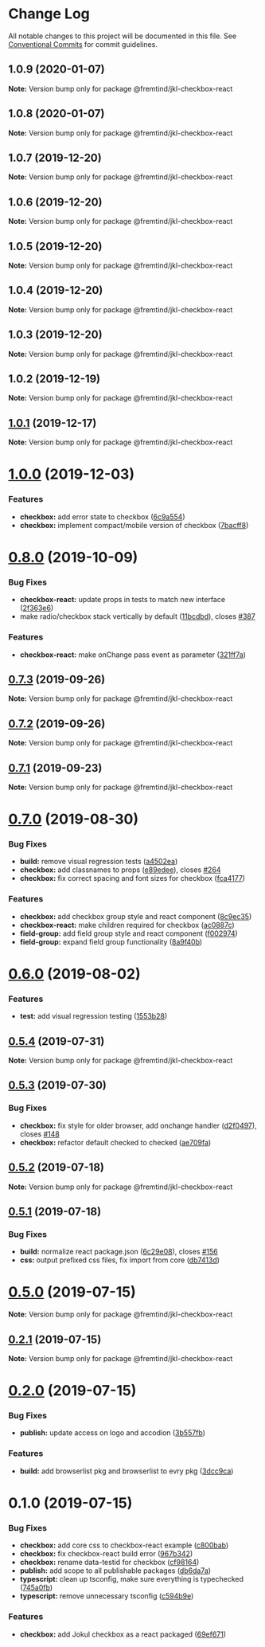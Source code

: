 # Change Log

All notable changes to this project will be documented in this file.
See [Conventional Commits](https://conventionalcommits.org) for commit guidelines.

## 1.0.9 (2020-01-07)

**Note:** Version bump only for package @fremtind/jkl-checkbox-react





## 1.0.8 (2020-01-07)

**Note:** Version bump only for package @fremtind/jkl-checkbox-react





## 1.0.7 (2019-12-20)

**Note:** Version bump only for package @fremtind/jkl-checkbox-react





## 1.0.6 (2019-12-20)

**Note:** Version bump only for package @fremtind/jkl-checkbox-react





## 1.0.5 (2019-12-20)

**Note:** Version bump only for package @fremtind/jkl-checkbox-react





## 1.0.4 (2019-12-20)

**Note:** Version bump only for package @fremtind/jkl-checkbox-react





## 1.0.3 (2019-12-20)

**Note:** Version bump only for package @fremtind/jkl-checkbox-react

## 1.0.2 (2019-12-19)

**Note:** Version bump only for package @fremtind/jkl-checkbox-react

## [1.0.1](https://github.com/fremtind/jokul/compare/@fremtind/jkl-checkbox-react@1.0.0...@fremtind/jkl-checkbox-react@1.0.1) (2019-12-17)

**Note:** Version bump only for package @fremtind/jkl-checkbox-react

# [1.0.0](https://github.com/fremtind/jokul/compare/@fremtind/jkl-checkbox-react@0.8.0...@fremtind/jkl-checkbox-react@1.0.0) (2019-12-03)

### Features

-   **checkbox:** add error state to checkbox ([6c9a554](https://github.com/fremtind/jokul/commit/6c9a5542721cf10b9221f2bd5371cf55e625bc3a))
-   **checkbox:** implement compact/mobile version of checkbox ([7bacff8](https://github.com/fremtind/jokul/commit/7bacff8c5f82580907040cf31259ad098b9f31b4))

# [0.8.0](https://github.com/fremtind/jokul/compare/@fremtind/jkl-checkbox-react@0.7.3...@fremtind/jkl-checkbox-react@0.8.0) (2019-10-09)

### Bug Fixes

-   **checkbox-react:** update props in tests to match new interface ([2f363e6](https://github.com/fremtind/jokul/commit/2f363e6))
-   make radio/checkbox stack vertically by default ([11bcdbd](https://github.com/fremtind/jokul/commit/11bcdbd)), closes [#387](https://github.com/fremtind/jokul/issues/387)

### Features

-   **checkbox-react:** make onChange pass event as parameter ([321ff7a](https://github.com/fremtind/jokul/commit/321ff7a))

## [0.7.3](https://github.com/fremtind/jokul/compare/@fremtind/jkl-checkbox-react@0.7.2...@fremtind/jkl-checkbox-react@0.7.3) (2019-09-26)

**Note:** Version bump only for package @fremtind/jkl-checkbox-react

## [0.7.2](https://github.com/fremtind/jokul/compare/@fremtind/jkl-checkbox-react@0.7.1...@fremtind/jkl-checkbox-react@0.7.2) (2019-09-26)

**Note:** Version bump only for package @fremtind/jkl-checkbox-react

## [0.7.1](https://github.com/fremtind/jokul/compare/@fremtind/jkl-checkbox-react@0.7.0...@fremtind/jkl-checkbox-react@0.7.1) (2019-09-23)

**Note:** Version bump only for package @fremtind/jkl-checkbox-react

# [0.7.0](https://github.com/fremtind/jokul/compare/@fremtind/jkl-checkbox-react@0.6.0...@fremtind/jkl-checkbox-react@0.7.0) (2019-08-30)

### Bug Fixes

-   **build:** remove visual regression tests ([a4502ea](https://github.com/fremtind/jokul/commit/a4502ea))
-   **checkbox:** add classnames to props ([e89edee](https://github.com/fremtind/jokul/commit/e89edee)), closes [#264](https://github.com/fremtind/jokul/issues/264)
-   **checkbox:** fix correct spacing and font sizes for checkbox ([fca4177](https://github.com/fremtind/jokul/commit/fca4177))

### Features

-   **checkbox:** add checkbox group style and react component ([8c9ec35](https://github.com/fremtind/jokul/commit/8c9ec35))
-   **checkbox-react:** make children required for checkbox ([ac0887c](https://github.com/fremtind/jokul/commit/ac0887c))
-   **field-group:** add field group style and react component ([f002974](https://github.com/fremtind/jokul/commit/f002974))
-   **field-group:** expand field group functionality ([8a9f40b](https://github.com/fremtind/jokul/commit/8a9f40b))

# [0.6.0](https://github.com/fremtind/jokul/compare/@fremtind/jkl-checkbox-react@0.5.4...@fremtind/jkl-checkbox-react@0.6.0) (2019-08-02)

### Features

-   **test:** add visual regression testing ([1553b28](https://github.com/fremtind/jokul/commit/1553b28))

## [0.5.4](https://github.com/fremtind/jokul/compare/@fremtind/jkl-checkbox-react@0.5.3...@fremtind/jkl-checkbox-react@0.5.4) (2019-07-31)

**Note:** Version bump only for package @fremtind/jkl-checkbox-react

## [0.5.3](https://github.com/fremtind/jokul/compare/@fremtind/jkl-checkbox-react@0.5.2...@fremtind/jkl-checkbox-react@0.5.3) (2019-07-30)

### Bug Fixes

-   **checkbox:** fix style for older browser, add onchange handler ([d2f0497](https://github.com/fremtind/jokul/commit/d2f0497)), closes [#148](https://github.com/fremtind/jokul/issues/148)
-   **checkbox:** refactor default checked to checked ([ae709fa](https://github.com/fremtind/jokul/commit/ae709fa))

## [0.5.2](https://github.com/fremtind/jokul/compare/@fremtind/jkl-checkbox-react@0.5.1...@fremtind/jkl-checkbox-react@0.5.2) (2019-07-18)

**Note:** Version bump only for package @fremtind/jkl-checkbox-react

## [0.5.1](https://github.com/fremtind/jokul/compare/@fremtind/jkl-checkbox-react@0.5.0...@fremtind/jkl-checkbox-react@0.5.1) (2019-07-18)

### Bug Fixes

-   **build:** normalize react package.json ([6c29e08](https://github.com/fremtind/jokul/commit/6c29e08)), closes [#156](https://github.com/fremtind/jokul/issues/156)
-   **css:** output prefixed css files, fix import from core ([db7413d](https://github.com/fremtind/jokul/commit/db7413d))

# [0.5.0](https://github.com/fremtind/jokul/compare/@fremtind/jkl-checkbox-react@0.2.1...@fremtind/jkl-checkbox-react@0.5.0) (2019-07-15)

**Note:** Version bump only for package @fremtind/jkl-checkbox-react

## [0.2.1](https://github.com/fremtind/jokul/compare/@fremtind/jkl-checkbox-react@0.2.0...@fremtind/jkl-checkbox-react@0.2.1) (2019-07-15)

**Note:** Version bump only for package @fremtind/jkl-checkbox-react

# [0.2.0](https://github.com/fremtind/jokul/compare/@fremtind/jkl-checkbox-react@0.1.0...@fremtind/jkl-checkbox-react@0.2.0) (2019-07-15)

### Bug Fixes

-   **publish:** update access on logo and accodion ([3b557fb](https://github.com/fremtind/jokul/commit/3b557fb))

### Features

-   **build:** add browserlist pkg and browserlist to evry pkg ([3dcc9ca](https://github.com/fremtind/jokul/commit/3dcc9ca))

# 0.1.0 (2019-07-15)

### Bug Fixes

-   **checkbox:** add core css to checkbox-react example ([c800bab](https://github.com/fremtind/jokul/commit/c800bab))
-   **checkbox:** fix checkbox-react build error ([967b342](https://github.com/fremtind/jokul/commit/967b342))
-   **checkbox:** rename data-testid for checkbox ([cf98164](https://github.com/fremtind/jokul/commit/cf98164))
-   **publish:** add scope to all publishable packages ([db6da7a](https://github.com/fremtind/jokul/commit/db6da7a))
-   **typescript:** clean up tsconfig, make sure everything is typechecked ([745a0fb](https://github.com/fremtind/jokul/commit/745a0fb))
-   **typescript:** remove unnecessary tsconfig ([c594b9e](https://github.com/fremtind/jokul/commit/c594b9e))

### Features

-   **checkbox:** add Jokul checkbox as a react packaged ([69ef671](https://github.com/fremtind/jokul/commit/69ef671))
